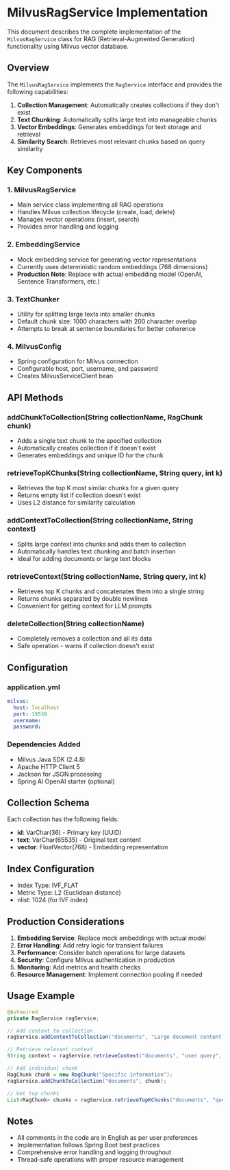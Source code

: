 # MilvusRagService Implementation

This document describes the complete implementation of the `MilvusRagService` class for RAG (Retrieval-Augmented Generation) functionality using Milvus vector database.

## Overview

The `MilvusRagService` implements the `RagService` interface and provides the following capabilities:

1. **Collection Management**: Automatically creates collections if they don't exist
2. **Text Chunking**: Automatically splits large text into manageable chunks
3. **Vector Embeddings**: Generates embeddings for text storage and retrieval
4. **Similarity Search**: Retrieves most relevant chunks based on query similarity

## Key Components

### 1. MilvusRagService
- Main service class implementing all RAG operations
- Handles Milvus collection lifecycle (create, load, delete)
- Manages vector operations (insert, search)
- Provides error handling and logging

### 2. EmbeddingService
- Mock embedding service for generating vector representations
- Currently uses deterministic random embeddings (768 dimensions)
- **Production Note**: Replace with actual embedding model (OpenAI, Sentence Transformers, etc.)

### 3. TextChunker
- Utility for splitting large texts into smaller chunks
- Default chunk size: 1000 characters with 200 character overlap
- Attempts to break at sentence boundaries for better coherence

### 4. MilvusConfig
- Spring configuration for Milvus connection
- Configurable host, port, username, and password
- Creates MilvusServiceClient bean

## API Methods

### addChunkToCollection(String collectionName, RagChunk chunk)
- Adds a single text chunk to the specified collection
- Automatically creates collection if it doesn't exist
- Generates embeddings and unique ID for the chunk

### retrieveTopKChunks(String collectionName, String query, int k)
- Retrieves the top K most similar chunks for a given query
- Returns empty list if collection doesn't exist
- Uses L2 distance for similarity calculation

### addContextToCollection(String collectionName, String context)
- Splits large context into chunks and adds them to collection
- Automatically handles text chunking and batch insertion
- Ideal for adding documents or large text blocks

### retrieveContext(String collectionName, String query, int k)
- Retrieves top K chunks and concatenates them into a single string
- Returns chunks separated by double newlines
- Convenient for getting context for LLM prompts

### deleteCollection(String collectionName)
- Completely removes a collection and all its data
- Safe operation - warns if collection doesn't exist

## Configuration

### application.yml
```yaml
milvus:
  host: localhost
  port: 19530
  username: 
  password: 
```

### Dependencies Added
- Milvus Java SDK (2.4.8)
- Apache HTTP Client 5
- Jackson for JSON processing
- Spring AI OpenAI starter (optional)

## Collection Schema

Each collection has the following fields:
- **id**: VarChar(36) - Primary key (UUID)
- **text**: VarChar(65535) - Original text content
- **vector**: FloatVector(768) - Embedding representation

## Index Configuration
- Index Type: IVF_FLAT
- Metric Type: L2 (Euclidean distance)
- nlist: 1024 (for IVF index)

## Production Considerations

1. **Embedding Service**: Replace mock embeddings with actual model
2. **Error Handling**: Add retry logic for transient failures
3. **Performance**: Consider batch operations for large datasets
4. **Security**: Configure Milvus authentication in production
5. **Monitoring**: Add metrics and health checks
6. **Resource Management**: Implement connection pooling if needed

## Usage Example

```java
@Autowired
private RagService ragService;

// Add context to collection
ragService.addContextToCollection("documents", "Large document content...");

// Retrieve relevant context
String context = ragService.retrieveContext("documents", "user query", 5);

// Add individual chunk
RagChunk chunk = new RagChunk("Specific information");
ragService.addChunkToCollection("documents", chunk);

// Get top chunks
List<RagChunk> chunks = ragService.retrieveTopKChunks("documents", "query", 3);
```

## Notes

- All comments in the code are in English as per user preferences
- Implementation follows Spring Boot best practices
- Comprehensive error handling and logging throughout
- Thread-safe operations with proper resource management
